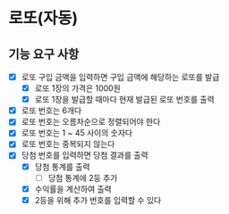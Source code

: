 # 로또(자동)

## 기능 요구 사항
- [x] 로또 구입 금액을 입력하면 구입 금액에 해당하는 로또를 발급
  - [x] 로또 1장의 가격은 1000원
  - [x] 로또 1장을 발급할 때마다 현재 발급된 로또 번호를 출력
- [x] 로또 번호는 6개다
- [x] 로또 번호는 오름차순으로 정렬되어야 한다
- [x] 로또 번호는 1 ~ 45 사이의 숫자다
- [x] 로또 번호는 중복되지 않는다
- [x] 당첨 번호를 입력하면 당첨 결과를 출력
  - [x] 당첨 통계를 출력
    - [ ] 당첨 통계에 2등 추가
  - [x] 수익률을 계산하여 출력
  - [x] 2등을 위해 추가 번호를 입력할 수 있다
